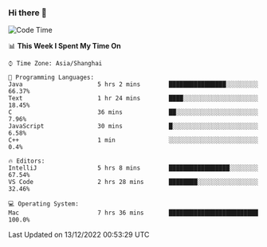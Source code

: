 ### Hi there 👋


<!--START_SECTION:waka-->
![Code Time](http://img.shields.io/badge/Code%20Time-953%20hrs%2027%20mins-blue)

📊 **This Week I Spent My Time On** 

```text
⌚︎ Time Zone: Asia/Shanghai

💬 Programming Languages: 
Java                     5 hrs 2 mins        ████████████████░░░░░░░░░   66.37% 
Text                     1 hr 24 mins        ████░░░░░░░░░░░░░░░░░░░░░   18.45% 
C                        36 mins             ██░░░░░░░░░░░░░░░░░░░░░░░   7.96% 
JavaScript               30 mins             █░░░░░░░░░░░░░░░░░░░░░░░░   6.58% 
C++                      1 min               ░░░░░░░░░░░░░░░░░░░░░░░░░   0.4%

🔥 Editors: 
IntelliJ                 5 hrs 8 mins        █████████████████░░░░░░░░   67.54% 
VS Code                  2 hrs 28 mins       ████████░░░░░░░░░░░░░░░░░   32.46%

💻 Operating System: 
Mac                      7 hrs 36 mins       █████████████████████████   100.0%

```


 Last Updated on 13/12/2022 00:53:29 UTC
<!--END_SECTION:waka-->

<!--
**SillyPasty/SillyPasty** is a ✨ _special_ ✨ repository because its `README.md` (this file) appears on your GitHub profile.

Here are some ideas to get you started:

- 🔭 I’m currently working on ...
- 🌱 I’m currently learning ...
- 👯 I’m looking to collaborate on ...
- 🤔 I’m looking for help with ...
- 💬 Ask me about ...
- 📫 How to reach me: ...
- 😄 Pronouns: ...
- ⚡ Fun fact: ...
-->


